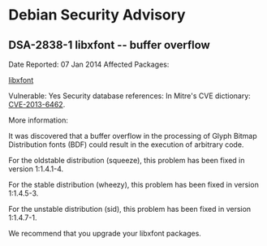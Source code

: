 
Debian Security Advisory
========================


DSA-2838-1 libxfont -- buffer overflow
--------------------------------------



Date Reported:
07 Jan 2014
Affected Packages:

[libxfont](https://packages.debian.org/src:libxfont)

Vulnerable:
Yes
Security database references:
In Mitre's CVE dictionary: [CVE-2013-6462](https://security-tracker.debian.org/tracker/CVE-2013-6462).  

More information:

It was discovered that a buffer overflow in the processing of Glyph
Bitmap Distribution fonts (BDF) could result in the execution of
arbitrary code.


For the oldstable distribution (squeeze), this problem has been fixed in
version 1:1.4.1-4.


For the stable distribution (wheezy), this problem has been fixed in
version 1:1.4.5-3.


For the unstable distribution (sid), this problem has been fixed in
version 1:1.4.7-1.


We recommend that you upgrade your libxfont packages.





